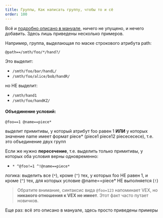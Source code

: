 ```yaml
---
title: Группы, Как написать группу, чтобы то и сё
order: 100
---
```


Всё и [подробно описано в мануале](https://www.sidefx.com/docs/houdini/model/groups.html),
ничего не упущено, и нечего добавить. Здесь лишь приведены несколько примеров.

Например, группа, выделающая по маске строкового атрибута path:
```
@path==/smth/foo/*/hand?/
```

Это выделит:
* `/smth/foo/bar/handL/`
* `/smth/foo/alice/bob/handR/`

но НЕ выделит:
- `/smth/hand1`
- `/smth/foo/handKZ/`

#### Объединение условий:
```
@foo==1 @name==piece*
```
выделит примитивы, у который атрибут foo равен 1 **ИЛИ** у которых значение name имеет
формат piece* (piece1 piece12 piecececece), т.е. это объединение двух групп

Если же нужно **пересечение**, т.е. выделить только примитивы, у которых оба условия верны одновременно:
* `* ^@foo!=1 ^!@name==piece*`

логика: выделить все (`*`), кроме (`^`) тех, у которых foo НЕ равен 1, и кроме (`^`) тех,
для которых условие @name==piece* НЕ выполняется (`!`)

> Обратите внимание, синтаксис вида `@foo=123` напоминает VEX, но **никакого отношения к VEX не имеет**.
  Этот факт часто путает новичков.

Еще раз: всё это описано в мануале, здесь просто приведены примеры

